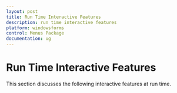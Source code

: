 ```yaml
---
layout: post
title: Run Time Interactive Features
description: run time interactive features
platform: windowsforms
control: Menus Package 
documentation: ug
---
```

# Run Time Interactive Features

This section discusses the following interactive features at run time.